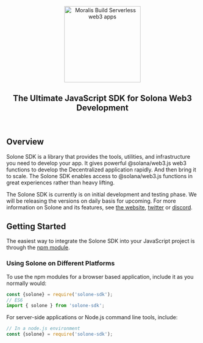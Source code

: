 <p align="center">
    <a href="https://moralis.io">
    <img height="200px" src="https://user-images.githubusercontent.com/38910854/135718532-f7b624a5-b4c3-4529-b8fa-1c291582e667.png" class="attachment-full size-full" alt="Moralis Build Serverless web3 apps" loading="lazy" /></a>
</p>

<h2 align="center">The Ultimate JavaScript SDK for Solona Web3 Development</h2>
<br>

## Overview
Solone SDK is a library that provides the tools, utilities, and infrastructure you need to develop your app. It gives powerful @solana/web3.js web3 functions to develop the Decentralized application rapidly. And then bring it to scale. The Solone SDK enables access to @solana/web3.js functions in great experiences rather than heavy lifting.

The Solone SDK is currently is on initial development and testing phase. We will be releasing the versions on daily basis for upcoming. For more information on Solone and its features, see [the website](https://solone.io/), [twitter](https://twitter.com/solone_io) or [discord](https://discord.gg/9DCCztMcmj).

## Getting Started

The easiest way to integrate the Solone SDK into your JavaScript project is through the [npm module](https://www.npmjs.com/package/solone-sdk).

### Using Solone on Different Platforms

To use the npm modules for a browser based application, include it as you normally would:

```js
const {solone} = require('solone-sdk');
// ES6
import { solone } from 'solone-sdk';
```

For server-side applications or Node.js command line tools, include:

```js
// In a node.js environment
const {solone} = require('solone-sdk');
```
